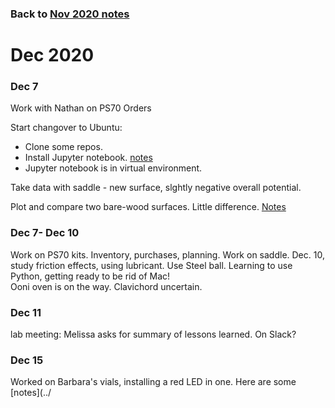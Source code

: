 
### Back to [Nov 2020 notes](../Nov2020)

# Dec 2020


 ### Dec 7
 
 Work with Nathan on PS70 Orders
 
 Start changover to Ubuntu:
 - Clone some repos.
 - Install Jupyter notebook.  [notes](../../Ubuntu_setup_2020/)
 - Jupyter notebook is in virtual environment.
 
Take data with saddle - new surface, slghtly negative overall potential.

Plot and compare two bare-wood surfaces.   Little difference.  [Notes](https://github.com/roberthart56/SCFAB/tree/master/SC_lab/Projects/rotating_saddle)

### Dec 7- Dec 10

Work on PS70 kits.  Inventory, purchases, planning.
Work on saddle.  Dec. 10, study friction effects, using lubricant.  Use Steel ball.
Learning to use Python, getting ready to be rid of Mac!  
Ooni oven is on the way.  Clavichord uncertain.

### Dec 11

lab meeting:  Melissa asks for summary of lessons learned.  On Slack?

### Dec 15

Worked on Barbara's vials, installing a red LED in one.  Here are some [notes](../
 
